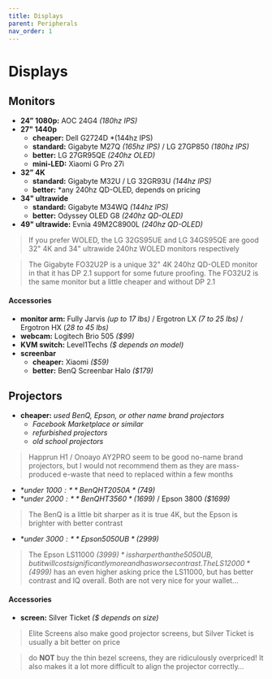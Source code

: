 ```yaml
---
title: Displays
parent: Peripherals
nav_order: 1
---
```

# Displays

## Monitors

- **24” 1080p:** AOC 24G4 *(180hz IPS)*
- **27" 1440p** 
	- **cheaper:** Dell G2724D *(144hz IPS)
	- **standard:** Gigabyte M27Q *(165hz IPS)* / LG 27GP850 *(180hz IPS)*
	- **better:** LG 27GR95QE *(240hz OLED)*
	- **mini-LED:** Xiaomi G Pro 27i
- **32” 4K** 
	- **standard:** Gigabyte M32U / LG 32GR93U *(144hz IPS)*
	- **better:** *any 240hz QD-OLED, depends on pricing
- **34" ultrawide** 
	- **standard:** Gigabyte M34WQ *(144hz IPS)*
	- **better:** Odyssey OLED G8 *(240hz QD-OLED)*
 - **49" ultrawide:** Evnia 49M2C8900L *(240hz QD-OLED)*

> If you prefer WOLED, the LG 32GS95UE and LG 34GS95QE are good 32" 4K and 34" ultrawide 240hz WOLED monitors respectively

> The Gigabyte FO32U2P is a unique 32" 4K 240hz QD-OLED monitor in that it has DP 2.1 support for some future proofing. The FO32U2 is the same monitor but a little cheaper and without DP 2.1

#### Accessories

- **monitor arm:** Fully Jarvis *(up to 17 lbs)* / Ergotron LX *(7 to 25 lbs)* / Ergotron HX (*28 to 45 lbs)*
- **webcam:** Logitech Brio 505 *($99)*
- **KVM switch:** Level1Techs *($ depends on model)*
- **screenbar** 
	- **cheaper:** Xiaomi *($59)*
	- **better:** BenQ Screenbar Halo *($179)*

## Projectors

- **cheaper:** *used BenQ, Epson, or other name brand projectors*
	- *Facebook Marketplace or similar*
	- *refurbished projectors*
	- *old school projectors*

> Happrun H1 / Onoayo AY2PRO seem to be good no-name brand projectors, but I would not recommend them as they are mass-produced e-waste that need to replaced within a few months

- **under $1000:** BenQ HT2050A *($749)*
- **under $2000:** BenQ HT3560 *($1699)* / Epson 3800 *($1699)*

> The BenQ is a little bit sharper as it is true 4K, but the Epson is brighter with better contrast

- **under $3000:** Epson 5050UB *($2999)*

> The Epson LS11000 *($3999)* is sharper than the 5050UB, but it will cost significantly more and has worse contrast. The LS12000 *($4999)* has an even higher asking price the LS11000, but has better contrast and IQ overall. Both are not very nice for your wallet…

#### Accessories

- **screen:** Silver Ticket *($ depends on size)*


> Elite Screens also make good projector screens, but Silver Ticket is usually a bit better on price

> do **NOT** buy the thin bezel screens, they are ridiculously overpriced! It also makes it a lot more difficult to align the projector correctly…
